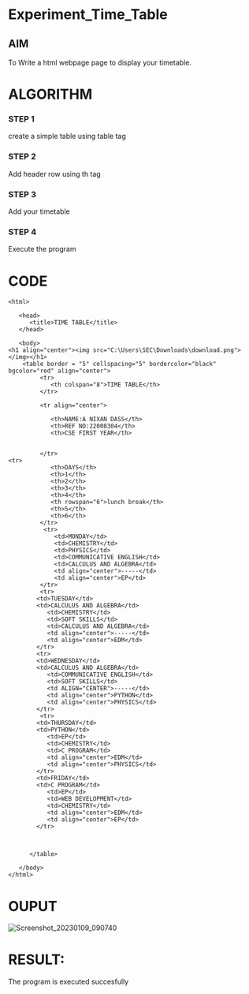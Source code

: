 # Experiment_Time_Table

## AIM
To Write a html webpage page to display your timetable.

# ALGORITHM
### STEP 1
create a simple table using table tag
### STEP 2
Add header row using th tag
### STEP 3
Add your timetable
### STEP 4
Execute the program

# CODE
```
<html>

   <head>
      <title>TIME TABLE</title>
   </head>
	
   <body>
<h1 align="center"><img src="C:\Users\SEC\Downloads\download.png"></img></h1>
    <table border = "5" cellspacing="5" bordercolor="black" bgcolor="red" align="center">
         <tr>
            <th colspan="8">TIME TABLE</th>
         </tr>
         
         <tr align="center">
            
            <th>NAME:A NIXAN DASS</th>
            <th>REF NO:22008304</th>
            <th>CSE FIRST YEAR</th>
           
            
         </tr>
<tr>
            <th>DAYS</th>
            <th>1</th>
            <th>2</th>
            <th>3</th>
            <th>4</th>
            <th rowspan="6">lunch break</th>
            <th>5</th>
            <th>6</th>
         </tr>
          <tr>
             <td>MONDAY</td>
             <td>CHEMISTRY</td>
             <td>PHYSICS</td>
             <td>COMMUNICATIVE ENGLISH</td>
             <td>CALCULUS AND ALGEBRA</td>
             <td align="center">-----</td>
             <td align="center">EP</td>
         </tr>
         <tr>
		<td>TUESDAY</td>
		<td>CALCULUS AND ALGEBRA</td>
           <td>CHEMISTRY</td>
           <td>SOFT SKILLS</td>
           <td>CALCULUS AND ALGEBRA</td>
           <td align="center">-----</td>
           <td align="center">EDM</td>
		</tr>
	    <tr>
		<td>WEDNESDAY</td>
		<td>CALCULUS AND ALGEBRA</td>
           <td>COMMUNICATIVE ENGLISH</td>
           <td>SOFT SKILLS</td>
           <td ALIGN="CENTER">-----</td>
           <td align="center">PYTHON</td>
           <td align="center">PHYSICS</td>
		</tr>
         <tr>
		<td>THURSDAY</td>
		<td>PYTHON</td>
           <td>EP</td>
           <td>CHEMISTRY</td>
           <td>C PROGRAM</td>
           <td align="center">EDM</td>
           <td align="center">PHYSICS</td>
		</tr>
		<td>FRIDAY</td>
		<td>C PROGRAM</td>
           <td>EP</td>
           <td>WEB DEVELOPMENT</td>
           <td>CHEMISTRY</td>
           <td align="center">EDM</td>
           <td align="center">EP</td>
		</tr>

  
         
      </table>
      
   </body>
</html>
```
# OUPUT
![Screenshot_20230109_090740](https://user-images.githubusercontent.com/118781418/211237875-30f1d8e4-0641-4e7b-8f5a-f87eba39da26.png)

# RESULT:
The program is executed succesfully
